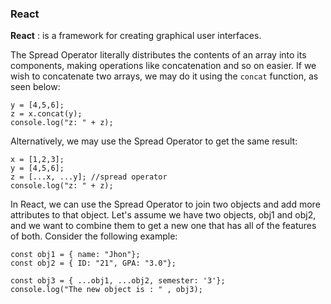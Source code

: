 ### React 

**React** : is a framework for creating graphical user interfaces.

The Spread Operator literally distributes the contents of an array into its components, making operations like concatenation and so on easier. If we wish to concatenate two arrays, we may do it using the `concat` function, as seen below: 

```x = [1,2,3];
y = [4,5,6];
z = x.concat(y);
console.log("z: " + z);
```
Alternatively, we may use the Spread Operator to get the same result:

```
x = [1,2,3];
y = [4,5,6];
z = [...x, ...y]; //spread operator
console.log("z: " + z);

```

In React, we can use the Spread Operator to join two objects and add more attributes to that object. Let's assume we have two objects, obj1 and obj2, and we want to combine them to get a new one that has all of the features of both. Consider the following example:

```
const obj1 = { name: "Jhon"};
const obj2 = { ID: "21", GPA: "3.0"};

const obj3 = { ...obj1, ...obj2, semester: '3'};
console.log("The new object is : " , obj3);
```
